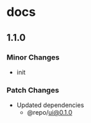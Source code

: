 # docs

## 1.1.0

### Minor Changes

- init

### Patch Changes

- Updated dependencies
  - @repo/ui@0.1.0
